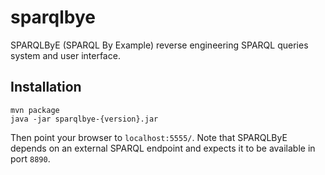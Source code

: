 # sparqlbye

SPARQLByE (SPARQL By Example) reverse engineering SPARQL queries system and user interface.

## Installation

    mvn package
    java -jar sparqlbye-{version}.jar

Then point your browser to `localhost:5555/`. Note that SPARQLByE depends on an external SPARQL endpoint and expects it to be available in port `8890`.
